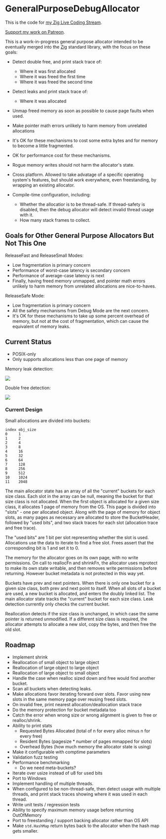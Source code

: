# GeneralPurposeDebugAllocator

This is the code for [my Zig Live Coding Stream](https://www.twitch.tv/andrewrok).

[Support my work on Patreon](https://www.patreon.com/andrewrk).

This is a work-in-progress general purpose allocator intended to be eventually merged
into the [Zig](https://ziglang.org/) standard library, with the focus on these goals:

 * Detect double free, and print stack trace of:
   - Where it was first allocated
   - Where it was freed the first time
   - Where it was freed the second time

 * Detect leaks and print stack trace of:
   - Where it was allocated

 * Unmap freed memory as soon as possible to cause page faults when used.

 * Make pointer math errors unlikely to harm memory from
   unrelated allocations

 * It's OK for these mechanisms to cost some extra bytes and for
   memory to become a little fragmented.

 * OK for performance cost for these mechanisms.

 * Rogue memory writes should not harm the allocator's state.

 * Cross platform. Allowed to take advatage of a specific operating system's
   features, but should work everywhere, even freestanding, by wrapping an
   existing allocator.

 * Compile-time configuration, including:
   - Whether the allocatior is to be thread-safe. If thread-safety is disabled,
     then the debug allocator will detect invalid thread usage with it.
   - How many stack frames to collect.

## Goals for Other General Purpose Allocators But Not This One

ReleaseFast and ReleaseSmall Modes:

 * Low fragmentation is primary concern
 * Performance of worst-case latency is secondary concern
 * Performance of average-case latency is next
 * Finally, having freed memory unmapped, and pointer math errors unlikely to
   harm memory from unrelated allocations are nice-to-haves.

ReleaseSafe Mode:

 * Low fragmentation is primary concern
 * All the safety mechanisms from Debug Mode are the next concern.
 * It's OK for these mechanisms to take up some percent overhead
   of memory, but not at the cost of fragmentation, which can cause
   the equivalent of memory leaks.

## Current Status

 * POSIX-only
 * Only supports allocations less than one page of memory

Memory leak detection:

![](https://i.imgur.com/KufxrKm.png)

Double free detection:

![](https://i.imgur.com/5M5xS95.png)

### Current Design

Small allocations are divided into buckets:

```
index obj_size
0     1
1     2
2     4
3     8
4     16
5     32
6     64
7     128
8     256
9     512
10    1024
11    2048
```

The main allocator state has an array of all the "current" buckets for each
size class. Each slot in the array can be null, meaning the bucket for that
size class is not allocated. When the first object is allocated for a given
size class, it allocates 1 page of memory from the OS. This page is
divided into "slots" - one per allocated object. Along with the page of memory
for object slots, as many pages as necessary are allocated to store the
BucketHeader, followed by "used bits", and two stack traces for each slot
(allocation trace and free trace).

The "used bits" are 1 bit per slot representing whether the slot is used.
Allocations use the data to iterate to find a free slot. Frees assert that the
corresponding bit is 1 and set it to 0.

The memory for the allocator goes on its own page, with no write permissions.
On call to reallocFn and shrinkFn, the allocator uses mprotect to make its own state
writable, and then removes write permissions before returning. However bucket
metadata is not protected in this way yet.

Buckets have prev and next pointers. When there is only one bucket for a given
size class, both prev and next point to itself. When all slots of a bucket are
used, a new bucket is allocated, and enters the doubly linked list. The main
allocator state tracks the "current" bucket for each size class. Leak detection
currently only checks the current bucket.

Reallocation detects if the size class is unchanged, in which case the same
pointer is returned unmodified. If a different size class is required, the
allocator attempts to allocate a new slot, copy the bytes, and then free the
old slot.

## Roadmap

* Implement shrink
* Reallocation of small object to large object
* Reallocation of large object to large object
* Reallocation of large object to small object
* Handle the case when realloc sized down and free would find another bucket.
* Scan all buckets when detecting leaks.
* Make allocations favor iterating forward over slots. Favor using new slots in
  the same memory page over reusing freed slots.
* On invalid free, print nearest allocation/deallocation stack trace
* Do the memory protection for bucket metadata too
* Catch the error when wrong size or wrong alignment is given to free or realloc/shrink.
* Ability to print stats
  * Requested Bytes Allocated (total of n for every alloc minus n for every free)
  * Resident Bytes (pagesize * number of pages mmapped for slots)
  * Overhead Bytes (how much memory the allocator state is using)
* Make it configurable with comptime parameters
* Validation fuzz testing
* Performance benchmarking
  * Do we need meta-buckets?
* Iterate over usize instead of u8 for used bits
* Port to Windows
* Implement handling of multiple threads.
* When configured to be non-thread-safe, then detect usage with multiple threads,
  and print stack traces showing where it was used in each thread.
* Write unit tests / regression tests
* Ability to specify maximum memory usage before returning OutOfMemory
* Port to freestanding / support backing allocator rather than OS API
* Make `std.HashMap` return bytes back to the allocator when the hash map gets
  smaller.
